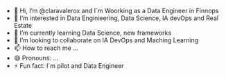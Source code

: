 - 👋 Hi, I’m @claravalerox and I´m Woorking as a Data Engineer in Finnops
- 👀 I’m interested in Data Enginieering, Data Science, IA devOps and Real Estate
- 🌱 I’m currently learning Data Science, new frameworks
- 💞️ I’m looking to collaborate on IA DevOps and Maching Learning
- 📫 How to reach me ...
- 😄 Pronouns: ...
- ⚡ Fun fact: I´m pilot and Data Engineer

<!---
claravalerox/claravalerox is a ✨ special ✨ repository because its `README.md` (this file) appears on your GitHub profile.
You can click the Preview link to take a look at your changes.
--->
